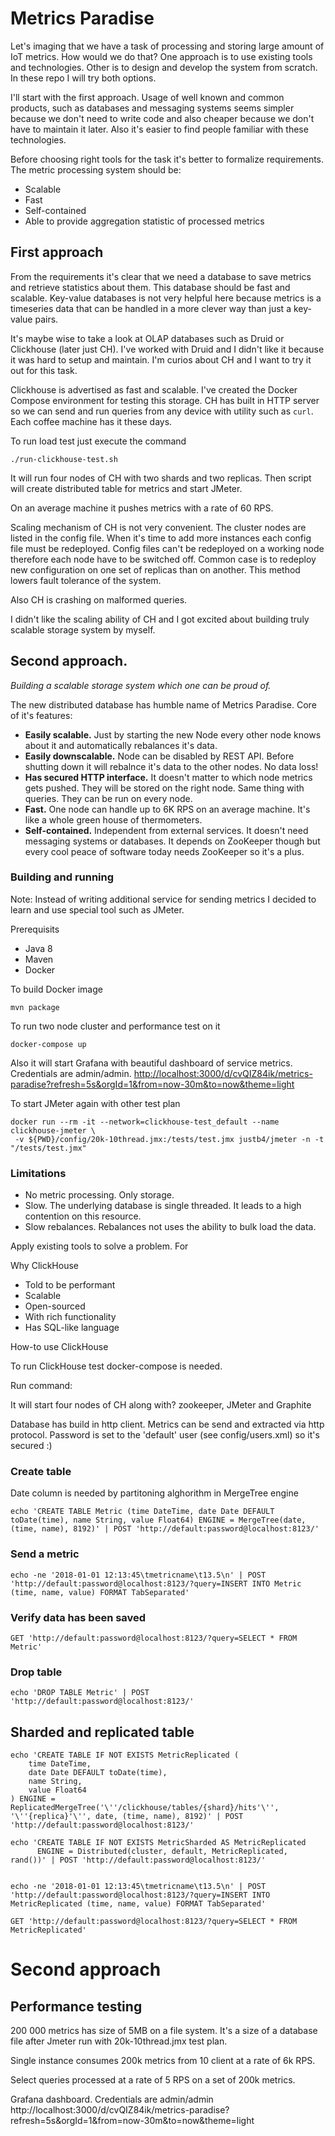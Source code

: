 # Metrics Paradise

Let's imaging that we have a task of processing and storing large amount of IoT metrics. How would we do that? One approach is to use existing tools and technologies. Other is to design and develop the system from scratch. In these repo I will try both options.

I'll start with the first approach. Usage of well known and common products, such as databases and messaging systems seems simpler because we don't need to write code and also cheaper because we don't have to maintain it later. Also it's easier to find people familiar with these technologies. 

Before choosing right tools for the task it's better to formalize requirements. The metric processing system should be:
* Scalable
* Fast
* Self-contained 
* Able to provide aggregation statistic of processed metrics


## First approach
From the requirements it's clear that we need a database to save metrics and retrieve statistics about them. This database should be fast and scalable. Key-value databases is not very helpful here because metrics is a timeseries data that can be handled in a more clever way than just a key-value pairs. 

It's maybe wise to take a look at OLAP databases such as Druid or Clickhouse (later just CH). I've worked with Druid and I didn't like it because it was hard to setup and maintain. I'm curios about CH and I want to try it out for this task.

Clickhouse is advertised as fast and scalable. I've created the Docker Compose environment for testing this storage. CH has built in HTTP server so we can send and run queries from any device with utility such as `curl`. Each coffee machine has it these days.

To run load test just execute the command
```
./run-clickhouse-test.sh
```

It will run four nodes of CH with two shards and two replicas. Then script will create distributed table for metrics and start JMeter.

On an average machine it pushes metrics with a rate of 60 RPS.

Scaling mechanism of CH is not very convenient. The cluster nodes are listed in the config file. When it's time to add more instances each config file must be redeployed. Config files can't be redeployed on a working node therefore each node have to be switched off. Common case is to redeploy new configuration on one set of replicas than on another. This method lowers fault tolerance of the system.

Also CH is crashing on malformed queries.

I didn't like the scaling ability of CH and I got excited about building truly scalable storage system by myself.

## Second approach. 

*Building a scalable storage system which one can be proud of.*

The new distributed database has humble name of Metrics Paradise. Core of it's features:

* __Easily scalable.__
Just by starting the new Node every other node knows about it and automatically rebalances it's data.
* __Easily downscalable.__ 
Node can be disabled by REST API. Before shutting down it will rebalnce it's data to the other nodes. No data loss!
* __Has secured HTTP interface.__
It doesn't matter to which node metrics gets pushed. They will be stored on the right node. Same thing with queries. They can be run on every node.
* __Fast.__
One node can handle up to 6K RPS on an average machine. It's like a whole green house of thermometers.
* __Self-contained.__
Independent from external services. It doesn't need messaging systems or databases. It depends on ZooKeeper though but every cool peace of software today needs ZooKeeper so it's a plus.

### Building and running

Note: Instead of writing additional service for sending metrics I decided to learn and use special tool such as JMeter.

Prerequisits
* Java 8
* Maven
* Docker

To build Docker image
```
mvn package
```

To run two node cluster and performance test on it
```
docker-compose up
```
Also it will start Grafana with beautiful dashboard of service metrics. Credentials are admin/admin.
<http://localhost:3000/d/cvQIZ84ik/metrics-paradise?refresh=5s&orgId=1&from=now-30m&to=now&theme=light>

To start JMeter again with other test plan
```
docker run --rm -it --network=clickhouse-test_default --name clickhouse-jmeter \
 -v ${PWD}/config/20k-10thread.jmx:/tests/test.jmx justb4/jmeter -n -t "/tests/test.jmx"
```



### Limitations

* No metric processing. Only storage.
* Slow. The underlying database is single threaded. It leads to a high contention on this resource.
* Slow rebalances. Rebalances not uses the ability to bulk load the data.



















Apply existing tools to solve a problem. For 


Why ClickHouse
* Told to be performant
* Scalable
* Open-sourced
* With rich functionality
* Has SQL-like language


How-to use ClickHouse

To run ClickHouse test docker-compose is needed.

Run command:



It will start four nodes of CH along with? zookeeper, JMeter and Graphite

Database has build in http client. Metrics can be send and extracted via http protocol. Password is set to the 'default' user (see config/users.xml) so it's secured :)
### Create table
Date column is needed by partitoning alghorithm in MergeTree engine
```
echo 'CREATE TABLE Metric (time DateTime, date Date DEFAULT toDate(time), name String, value Float64) ENGINE = MergeTree(date, (time, name), 8192)' | POST 'http://default:password@localhost:8123/'
```
### Send a metric
```
echo -ne '2018-01-01 12:13:45\tmetricname\t13.5\n' | POST 'http://default:password@localhost:8123/?query=INSERT INTO Metric (time, name, value) FORMAT TabSeparated'
```
### Verify data has been saved
```
GET 'http://default:password@localhost:8123/?query=SELECT * FROM Metric'
```
### Drop table
```
echo 'DROP TABLE Metric' | POST 'http://default:password@localhost:8123/'
```

## Sharded and replicated table
```
echo 'CREATE TABLE IF NOT EXISTS MetricReplicated (    
    time DateTime,
    date Date DEFAULT toDate(time),
    name String,
    value Float64
) ENGINE = ReplicatedMergeTree('\''/clickhouse/tables/{shard}/hits'\'', '\''{replica}'\'', date, (time, name), 8192)' | POST 'http://default:password@localhost:8123/'

echo 'CREATE TABLE IF NOT EXISTS MetricSharded AS MetricReplicated
      ENGINE = Distributed(cluster, default, MetricReplicated, rand())' | POST 'http://default:password@localhost:8123/'
      
      
echo -ne '2018-01-01 12:13:45\tmetricname\t13.5\n' | POST 'http://default:password@localhost:8123/?query=INSERT INTO MetricReplicated (time, name, value) FORMAT TabSeparated'

GET 'http://default:password@localhost:8123/?query=SELECT * FROM MetricReplicated'
```

# Second approach

## Performance testing

200 000 metrics has size of 5MB on a file system. It's a size of a database file after Jmeter run with 20k-10thread.jmx test plan.

Single instance consumes 200k metrics from 10 client at a rate of 6k RPS.

Select queries processed at a rate of 5 RPS on a set of 200k metrics.

Grafana dashboard. Credentials are admin/admin 
http://localhost:3000/d/cvQIZ84ik/metrics-paradise?refresh=5s&orgId=1&from=now-30m&to=now&theme=light